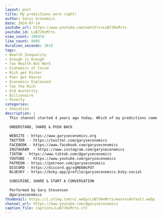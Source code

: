 ```yaml
---
layout: post
title: My predictions were right!
author: Garys Economics
date: 2024-07-14
youtube_url: https://www.youtube.com/watch?v=LuB7JHxMrts
youtube_id: LuB7JHxMrts
view_count: 196474
like_count: 8405
duration_seconds: 1819
tags:
- Wealth Inequality
- Enough is Enough
- Tax Wealth Not Work
- Economics of Covid
- Rich get Richer
- Poor get Poorer
- Economics Explained
- Tax the Rich
- End Austerity
- Billionaire
- Poverty
categories:
- Education
description: |
  This channel started 4 years ago today. Which of my predictions came true?
  
  UNDERSTAND, SHARE & PUSH BACK
  
  WEBSITE - https://www.garyseconomics.org
  TWITTER  - https://twitter.com/garyseconomics
  FACEBOOK - https://www.facebook.com/garyseconomics
  INSTAGRAM  - https://www.instagram.com/garyseconomics
  TIKTOK - https://www.tiktok.com/@garyseconomics
  YOUTUBE -  https://www.youtube.com/garyseconomics
  PATREON - https://patreon.com/garyseconomics
  DISCORD - https://discord.gg/vqME6WsPd7
  BLUESKY - https://bsky.app/profile/garyseconomics.bsky.social
  
  SUBSCRIBE, SHARE & START A CONVERSATION
  
  Performed by Gary Stevenson
  @garyseconomics
thumbnail: https://i.ytimg.com/vi_webp/LuB7JHxMrts/maxresdefault.webp
channel_url: https://www.youtube.com/@garyseconomics
caption_file: captions/LuB7JHxMrts.vtt
---
```

